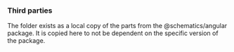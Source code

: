 
### Third parties

The folder exists as a local copy of the parts from the @schematics/angular package.
It is copied here to not be dependent on the specific version of the package.
